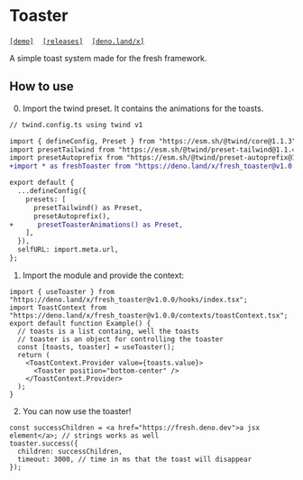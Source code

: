 # Toaster

[`[demo]`](https://toaster.cytrix.world)&nbsp;&nbsp;&nbsp;&nbsp;[`[releases]`](https://github.com/cytrixdotworld/toaster/releases)&nbsp;&nbsp;&nbsp;&nbsp;[`[deno.land/x]`](https://deno.land/x/fresh_toaster)

A simple toast system made for the fresh framework.

## How to use

0. Import the twind preset. It contains the animations for the toasts.

```diff
// twind.config.ts using twind v1

import { defineConfig, Preset } from "https://esm.sh/@twind/core@1.1.3";
import presetTailwind from "https://esm.sh/@twind/preset-tailwind@1.1.4";
import presetAutoprefix from "https://esm.sh/@twind/preset-autoprefix@1.0.7";
+import * as freshToaster from "https://deno.land/x/fresh_toaster@v1.0.0/preset.ts";

export default {
  ...defineConfig({
    presets: [
      presetTailwind() as Preset,
      presetAutoprefix(),
+      presetToasterAnimations() as Preset,
    ],
  }),
  selfURL: import.meta.url,
};
```

1. Import the module and provide the context:

```tsx
import { useToaster } from "https://deno.land/x/fresh_toaster@v1.0.0/hooks/index.tsx";
import ToastContext from "https://deno.land/x/fresh_toaster@v1.0.0/contexts/toastContext.tsx";
export default function Example() {
  // toasts is a list containg, well the toasts
  // toaster is an object for controlling the toaster
  const [toasts, toaster] = useToaster();
  return (
    <ToastContext.Provider value={toasts.value}>
      <Toaster position="bottom-center" />
    </ToastContext.Provider>
  );
}
```

2. You can now use the toaster!

```tsx
const successChildren = <a href="https://fresh.deno.dev">a jsx element</a>; // strings works as well
toaster.success({
  children: successChildren,
  timeout: 3000, // time in ms that the toast will disappear
});
```

